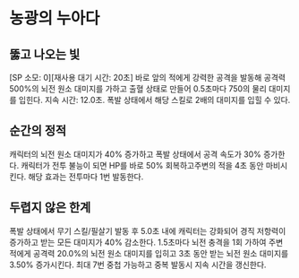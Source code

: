 # 농광의 누아다

## 뚫고 나오는 빛

[SP 소모: 0][재사용 대기 시간: 20초] 바로 앞의 적에게 강력한 공격을 발동해 공격력 500%의 뇌전 원소 대미지를 가하고 출혈 상태로 만들어 0.5초마다 750의 물리 대미지를 입힌다. 지속 시간: 12.0초. 폭발 상태에서 해당 스킬로 2배의 대미지를 입힐 수 있다.

## 순간의 정적

캐릭터의 뇌전 원소 대미지가 40% 증가하고 폭발 상태에서 공격 속도가 30% 증가한다. 캐릭터가 전투 불능이 되면 HP를 바로 50% 회복하고주변의 적을 4초 동안 마비시킨다. 해당 효과는 전투마다 1번 발동한다.

## 두렵지 않은 한계

폭발 상태에서 무기 스킬/필살기 발동 후 5.0초 내에 캐릭터는 강화되어 경직 저항력이 증가하고 받는 모든 대미지가 40% 감소한다. 1.5초마다 뇌전 충격을 1회 가하여 주변 적에게 공격력 20.0%의 뇌전 원소 대미지를 입히고 3초 동안 받는 뇌전 원소 대미지를 3.50% 증가시킨다. 최대 7번 중첩 가능하고 중복 발동시 지속 시간을 갱신한다.
